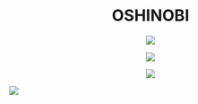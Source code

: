 <h1 align="center"> OSHINOBI </h1>
<div align="center">
  
![](https://github-readme-streak-stats.herokuapp.com/?user=Oshinobi-obi&theme=graywhite&hide_border=true&border_radius=15)

![](https://readme-stats-rho-murex.vercel.app/api?username=Oshinobi-obi&show_icons=true&theme=graywhite&rank_icon=github&hide=stars,contribs&hide_border=true&include_all_commits=true&custom_title=github/Oshinobi-obi/stats&border_radius=15&card_width=495)

![](https://readme-stats-rho-murex.vercel.app/api/top-langs?username=Oshinobi-obi&theme=graywhite&hide_border=true&custom_title=Oshinobi-obi\[fav-lang\]&border_radius=15&card_width=500)
</div>

![](https://github-readme-activity-graph.vercel.app/graph?username=Oshinobi-obi&theme=minimal&line=5D5D5D&point=000000&custom_title=contribution+graph&radius=16&width=300)
</div>
